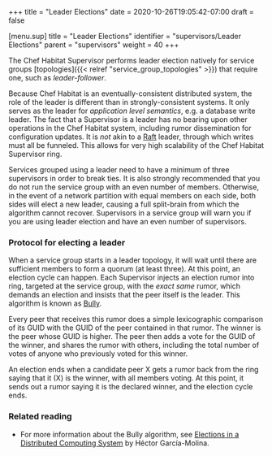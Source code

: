 +++
title = "Leader Elections"
date = 2020-10-26T19:05:42-07:00
draft = false


[menu.sup]
    title = "Leader Elections"
    identifier = "supervisors/Leader Elections"
    parent = "supervisors"
    weight = 40
+++

The Chef Habitat Supervisor performs leader election natively for service groups [topologies]({{< relref "service_group_topologies" >}}) that require one, such as _leader-follower_.

Because Chef Habitat is an eventually-consistent distributed system, the role of the leader is different than in strongly-consistent systems. It only serves as the leader for *application level semantics*, e.g. a database write leader. The fact that a Supervisor is a leader has no bearing upon other operations in the Chef Habitat system, including rumor dissemination for configuration updates. It is _not_ akin to a [Raft](https://raft.github.io/) leader, through which writes must all be funneled. This allows for very high scalability of the Chef Habitat Supervisor ring.

Services grouped using a leader need to have a minimum of three supervisors in order to break ties. It is also strongly recommended that you do not run the service group with an even number of members. Otherwise, in the event of a network partition with equal members on each side, both sides will elect a new leader, causing a full split-brain from which the algorithm cannot recover. Supervisors in a service group will warn you if you are using leader election and have an even number of supervisors.

### Protocol for electing a leader

When a service group starts in a leader topology, it will wait until there are sufficient members to form a quorum (at least three). At this point, an election cycle can happen. Each Supervisor injects an election rumor into ring, targeted at the service group, with the _exact same_ rumor, which demands an election and insists that the peer itself is the leader. This algorithm is known as [Bully](https://en.wikipedia.org/wiki/Bully_algorithm).

Every peer that receives this rumor does a simple lexicographic comparison of its GUID with the GUID of the peer contained in that rumor. The winner is the peer whose GUID is higher. The peer then adds a vote for the GUID of the winner, and shares the rumor with others, including the total number of votes of anyone who previously voted for this winner.

An election ends when a candidate peer X gets a rumor back from the ring saying that it (X) is the winner, with all members voting. At this point, it sends out a rumor saying it is the declared winner, and the election cycle ends.

### Related reading

* For more information about the Bully algorithm, see [Elections in a Distributed Computing System](http://dl.acm.org/citation.cfm?id=1309451) by Héctor García-Molina.
